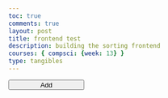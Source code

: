 ```yaml
---
toc: true
comments: true
layout: post
title: frontend test
description: building the sorting frontend
courses: { compsci: {week: 13} }
type: tangibles
---
```


<head>
    <body>
        <button id="add-button" style="height:20px;width:150px">Add</button>
    </body>
</head>